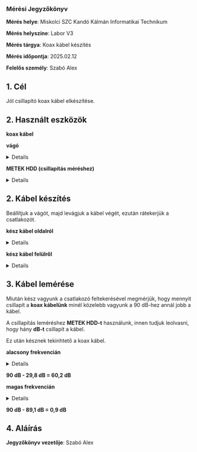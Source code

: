 ### Mérési Jegyzőkönyv

**Mérés helye**: Miskolci SZC Kandó Kálmán Informatikai Technikum 

**Mérés helyszíne**: Labor V3

**Mérés tárgya**: Koax kábel készítés

**Mérés időpontja**: 2025.02.12

**Felelős személy**: Szabó Alex

## 1. Cél

Jól csillapító koax kábel elkészítése.

## 2. Használt eszközök

**koax kábel** 

**vágó** 
  <br> 
  <details> 
  <img src="https://github.com/SzAlex04/jegyzokonyv/blob/main/egyeb/vago.jpg"/> 
  </details> 

**METEK HDD (csillapítás méréshez)** 
  <br> 
  <details> 
  <img src="https://github.com/SzAlex04/jegyzokonyv/blob/main/egyeb/METEKHD.png"/> 
  </details>

 ## 2. Kábel készítés

  Beállítjuk a vágót, majd levágjuk a kábel végét, ezután rátekerjük a csatlakozót.

  **kész kábel oldalról**
   <br> 
   <details> 
   <img src="https://github.com/SzAlex04/jegyzokonyv/blob/main/egyeb/koaxveg.jpg"/> 
   </details> 

  **kész kábel felülről**
   <br> 
   <details> 
   <img src="https://github.com/SzAlex04/jegyzokonyv/blob/main/egyeb/koaxveg2.jpg"/> 
   </details> 
  
 ## 3. Kábel lemérése

   Miután kész vagyunk a csatlakozó feltekerésével megmérjük, hogy mennyit csillapít a **koax kábelünk** minél közelebb vagyunk a 90 dB-hez annál jobb a kábel.

   A csillapítás leméréshez **METEK HDD-t** használunk, innen tudjuk leolvasni, hogy hány **dB-t** csillapít a kábel.

   Ez után késznek tekinhtető a koax kábel.
   
 **alacsony frekvencián**
  <br> 
  <details> 
  <img src="https://github.com/SzAlex04/jegyzokonyv/blob/main/egyeb/alacsonyfrekicsillapitas.jpg"/> 
  </details> 

 **90 dB - 29,8 dB = 60,2 dB**

 **magas frekvencián**
  <br> 
  <details> 
  <img src="https://github.com/SzAlex04/jegyzokonyv/blob/main/egyeb/magasfrekicsillapitas.jpg"/> 
  </details> 

 **90 dB - 89,1 dB = 0,9 dB**

  ## 4. Aláírás
  
 **Jegyzőkönyv vezetője**: Szabó Alex
